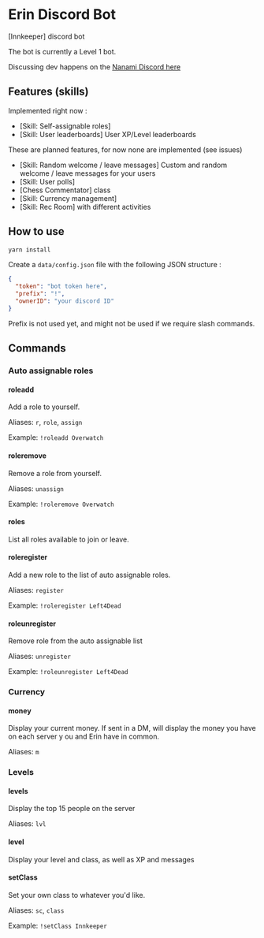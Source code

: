 # Erin Discord Bot

[Innkeeper] discord bot

The bot is currently a Level 1 bot.

Discussing dev happens on the [Nanami Discord here](http://nanami.fr/discord)

## Features (skills)

Implemented right now :

- [Skill: Self-assignable roles]
- [Skill: User leaderboards] User XP/Level leaderboards

These are planned features, for now none are implemented (see issues)

- [Skill: Random welcome / leave messages] Custom and random welcome / leave messages for your users
- [Skill: User polls]
- [Chess Commentator] class
- [Skill: Currency management]
- [Skill: Rec Room] with different activities

## How to use

```sh
yarn install
```

Create a `data/config.json` file with the following JSON structure :

```JSON
{
  "token": "bot token here",
  "prefix": "!",
  "ownerID": "your discord ID"
}
```

Prefix is not used yet, and might not be used if we require slash commands.

## Commands

### Auto assignable roles

#### roleadd <role>

Add a role to yourself.

Aliases: `r`, `role`, `assign`

Example: `!roleadd Overwatch`

#### roleremove <role>

Remove a role from yourself.

Aliases: `unassign`

Example: `!roleremove Overwatch`

#### roles

List all roles available to join or leave.

#### roleregister <role>

Add a new role to the list of auto assignable roles.

Aliases: `register`

Example: `!roleregister Left4Dead`

#### roleunregister <role>

Remove role from the auto assignable list

Aliases: `unregister`

Example: `!roleunregister Left4Dead`

### Currency

#### money

Display your current money. If sent in a DM, will display the money you have on each server y ou and Erin have in common.

Aliases: `m`

### Levels

#### levels

Display the top 15 people on the server

Aliases: `lvl`

#### level

Display your level and class, as well as XP and messages

#### setClass <class>

Set your own class to whatever you'd like.

Aliases: `sc`, `class`

Example: `!setClass Innkeeper`
